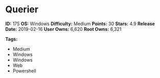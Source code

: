 # Querier

**ID:** 175
**OS:** Windows
**Difficulty:** Medium
**Points:** 30
**Stars:** 4.9
**Release Date:** 2019-02-16
**User Owns:** 6,620
**Root Owns:** 6,321

**Tags:**
- Medium
- Windows
- Windows
- Web
- Powershell

